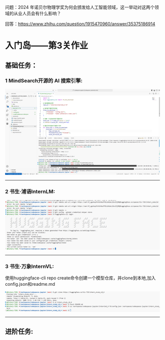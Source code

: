 
问题：2024 年诺贝尔物理学奖为何会颁发给人工智能领域，这一举动对这两个领域的从业人员会有什么影响？

回答：https://www.zhihu.com/question/1915470960/answer/35375186914
# 入门岛——第3关作业  

    
## 基础任务：
### 1 MindSearch开源的 AI 搜索引擎:
![erro](https://github.com/Victory-7291/AI_Lab/raw/main/images/2024-11-12%20223342.png "2024-11-12%20223342.png")

  
-------------------------------------------------------------------------------------------------------------------



### 2 书生·浦语InternLM: 

  
![erro](https://github.com/Victory-7291/AI_Lab/raw/main/images/2024-11-12%20230526.png "2024-11-12%20230526.png")


-------------------------------------------------------------------------------------------------------------------


### 3 书生·万象InternVL: 


使用huggingface-cli repo create命令创建一个模型仓库，并clone到本地,加入config.json和readme.md

![erro](https://github.com/Victory-7291/AI_Lab/raw/main/images/2024-11-12%20231917.png?raw=true "2024-11-12%20231917.png")

  
-------------------------------------------------------------------------------------------------------------------


## 进阶任务:
###
